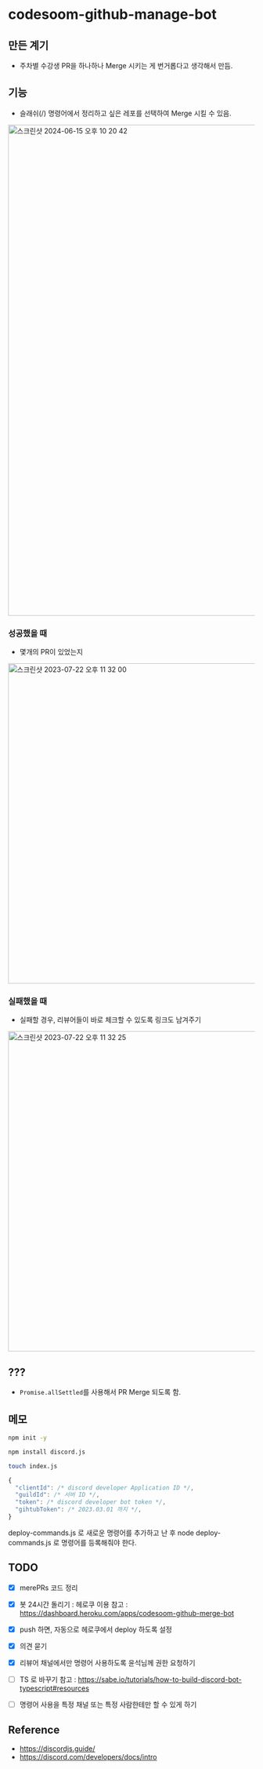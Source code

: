 # codesoom-github-manage-bot

## 만든 계기
- 주차별 수강생 PR을 하나하나 Merge 시키는 게 번거롭다고 생각해서 만듬.

## 기능
- 슬래쉬(/) 명령어에서 정리하고 싶은 레포를 선택하여 Merge 시킬 수 있음.
<img width="1001" alt="스크린샷 2024-06-15 오후 10 20 42" src="https://github.com/daadaadaah/codesoom-github-manage-bot/assets/60481383/e663c04d-0888-4aa8-a8d4-1ab333b1d0f6">

### 성공했을 때
- 몇개의 PR이 있었는지 
<img width="653" alt="스크린샷 2023-07-22 오후 11 32 00" src="https://github.com/daadaadaah/codesoom-github-manage-bot/assets/60481383/8d17d988-551e-4b24-929a-ca4b93935f39">

### 실패했을 때
- 실패할 경우, 리뷰어들이 바로 체크할 수 있도록 링크도 남겨주기
<img width="653" alt="스크린샷 2023-07-22 오후 11 32 25" src="https://github.com/daadaadaah/codesoom-github-manage-bot/assets/60481383/9008c409-688a-47a4-9653-bc7f047be6f7">

## ???
- `Promise.allSettled`를 사용해서 PR Merge 되도록 함.


## 메모
```bash
npm init -y

npm install discord.js

touch index.js

```

```js
{
  "clientId": /* discord developer Application ID */, 
  "guildId": /* 서버 ID */, 
  "token": /* discord developer bot token */, 
  "gihtubToken": /* 2023.03.01 까지 */, 
}
```

deploy-commands.js 로 새로운 명령어를 추가하고 난 후 node deploy-commands.js 로 명령어를 등록해줘야 한다.

## TODO
- [x] merePRs 코드 정리
- [x] 봇 24시간 돌리기 : 헤로쿠 이용
참고 : https://dashboard.heroku.com/apps/codesoom-github-merge-bot
- [x] push 하면, 자동으로 헤로쿠에서 deploy 하도록 설정
- [x] 의견 묻기
- [x] 리뷰어 채널에서만 명령어 사용하도록 윤석님께 권한 요청하기

- [ ] TS 로 바꾸기
참고 : https://sabe.io/tutorials/how-to-build-discord-bot-typescript#resources

- [ ] 명령어 사용을 특정 채널 또는 특정 사람한테만 할 수 있게 하기


## Reference
- https://discordjs.guide/
- https://discord.com/developers/docs/intro
